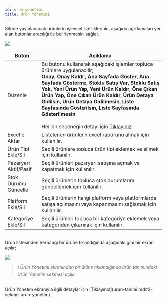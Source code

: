 ```yaml
---
id: urun-yonetimi
title: Ürün Yönetimi
---
```


Sitede yayınlanacak ürünlerin işlevsel özelliklerinin, aşağıda açıklamaları yer alan butonlar aracılığı ile belirlenmesini sağlar.

![](https://snag.gy/Dhe0MS.jpg)

|Buton|Açıklama|
|--|--|
|Düzenle|Bu butonu kullanarak aşağıdaki işlemler topluca ürünlere uygulanabilir;<br>**Onay, Onay Kaldır, Ana Sayfada Göster, Ana Sayfada Gösterme, Stoklu Satış Var, Stoklu Satış Yok, Yeni Ürün Yap, Yeni Ürün Kaldır, Öne Çıkan Ürün Yap, Öne Çıkan Ürün Kaldır, Ürün Detaya Gidilsin, Ürün Detaya Gidilmesin, Liste Sayfasında Gösterilsin, Liste Sayfasında Gösterilmesin**<br><br>Her bir seçeneğin detayı için [Tıklayınız](urun-tanimi.md#2-sekme-urun-yonetim)|
|Excel'e Aktar|Listelenen ürünlerin excel raporunu almak için kullanılır.|
|Ürün Tipi Ekle/Sil|Seçili ürünlere topluca ürün tipi eklemek ve silmek için kullanılır.|
|Pazaryeri Aktif/Pasif|Seçili ürünleri pazaryeri satışına açmak ve kapatmak için kullanılır.|
|Stok Durumu Güncelle|Seçili ürünlerin topluca stok durumlarını güncellemek için kullanılır.|
|Platform Ekle/Sil|Seçili ürünlerin hangi platform veya platformlarda satışa açılmasını veya kapanmasını sağlamak için kullanılır.|
|Kategoriye Ekle/Sil|Seçili ürünleri topluca bir kategoriye eklemek veya kategoriden çıkarmak için kullanılır.|

<br>
Ürün listesinden herhangi bir ürüne tıklandığında aşağıdaki gibi bir ekran açılır;

![](https://snag.gy/D8uM1F.jpg)
> ❗️ _Ürün Yönetimi ekranından bir ürüne tıklandığında ürün tanımındaki Ürün Yönetim sekmesi açılır._

<br>
Ürün Yönetim ekranıyla ilgili detaylar için [Tıklayınız](urun-tanimi.md#2-sekme-urun-yonetim).

